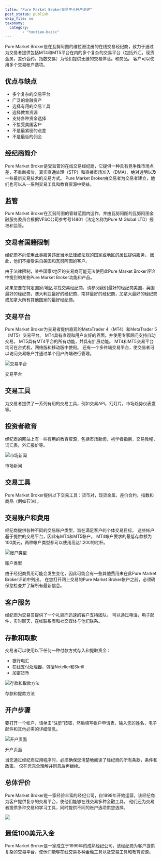 ```yaml
---
title: "Pure Market Broker交易平台开户测评"
post_status: publish
skip_file: no
taxonomy:
  category:
        - "toutiao-basic"
---
```


Pure Market Broker是在瓦努阿图的维拉港注册的在线交易经纪商，致力于通过为交易者提供包括MT4和MT5平台在内的多个复杂的交易平台（包括外汇，现货金属，差价合约，指数交易）为他们提供无缝的交易体验。和商品。 客户可以使用多个交易帐户选项。

## 优点与缺点

- 多个复杂的交易平台
- 广泛的金融资产
- 选择有用的交易工具
- 选择教育资源
- 支持各种资金选择
- 不接受美国客户
- 不是最紧密的点差
- 不是最低的佣金

## 经纪商简介

Pure Market Broker是受监管的在线交易经纪商，它提供一种具有竞争性市场点差，不重新报价，真实直通处理（STP）和直接市场准入（DMA），绝对透明以及一些最新交易技术的交易方式。 Pure Market Broker由交易者为交易者建立，他们也可以从一系列交易工具和教育资源中受益。

## 监管

Pure Market Broker在瓦努阿图的管辖范围内运作，并由瓦努阿图的瓦努阿图金融服务委员会根据VFSC公司参考号14801（法定名称为Pure M Global LTD）授权和监管。

## 交易者国籍限制

经纪商不向使用此类服务​​违反当地法律或法规的国家或地区的居民提供服务。 因此，他们不接受来自美国和瓦努阿图的客户。

由于法律限制，某些国家/地区的交易商可能无法使用此Pure Market Broker评论中提到的某些Pure Market Broker功能和产品。

如果您要在特定国家/地区寻找交易经纪商，请参阅我们最好的经纪商美国，英国最好的经纪商，澳大利亚最好的经纪商，南非最好的经纪商，加拿大最好的经纪商或加拿大所有其他国家的最好经纪商。

## 交易平台

Pure Market Broker为交易者提供直观的MetaTrader 4（MT4）和MetaTrader 5（MT5）交易平台。 MT4具有直观和用户友好的界面，并使用专家顾问支持自动交易。 MT5具有MT4平台的所有功能，并具有扩展功能。 MT4和MT5交易平台均可在台式机，网络版和移动版中使用。 还有一个多终端交易平台，使交易者可以访问交易帐户并通过单个用户终端进行管理。

![交易平台](https://cdn.fendou.la/funstoutiao/2020/11/Pure-Market-Broker-Review-Trading-Platform.jpg "交易平台")

交易平台

## 交易工具

为交易者提供了一系列有用的交易工具，例如交易API，幻灯片，市场趋势仪表盘等。

## 投资者教育

经纪商的网站上有一些有用的教育资源，包括市场新闻，初学者指南，交易教程，词汇表，外汇报价等。

![市场新闻](https://cdn.fendou.la/funstoutiao/2020/11/Pure-Market-Broker-Review-News.jpg "市场新闻")

市场新闻

## 交易工具

Pure Market Broker提供以下交易工具：货币对，现货金属，差价合约，指数和商品（例如石油）。

## 交易账户和费用

经纪商提供各种不同的交易账户类型，旨在满足客户的个体交易目标。 这些帐户基于提供的交易平台，因此有MT4和MT5帐户。 MT4帐户要求的最低存款额为100美元，两种帐户类型都可以使用高达1:200的杠杆。

![账户类型](https://cdn.fendou.la/funstoutiao/2020/11/Pure-Market-Broker-Review-Account-Types-617x1024.jpg "账户类型")

账户类型

由于经纪商费用可能会发生变化，因此可能会有一些其他费用未在此Pure Market Broker评论中列出。 在您打开网上交易的Pure Market Broker帐户之前，必须确保您检查并了解所有最新信息。

## 客户服务

经纪商为交易员提供了一个礼貌而迅速的客户支持团队。 可以通过电话，电子邮件，实时聊天，在线联系表和社交媒体与他们联系。

## 存款和取款

交易者可以使用以下任何一种付款方式存入和提取资金：

- 银行电汇
- 在线支付处理器，包括Neteller和Skrill
- 加密货币

![存款和取款方法](https://cdn.fendou.la/funstoutiao/2020/11/Pure-Market-Broker-Review-Deposit-and-Withdrawal-Methods.jpg "存款和提款方法")

存款和提款方法

## 开户步骤

要打开一个帐户，请单击“注册”按钮，然后填写帐户申请表，输入您的姓名，电子邮件和其他必需的详细信息。

![开户页面](https://cdn.fendou.la/funstoutiao/2020/11/Pure-Market-Broker-Review-Account-Opening-Page-314x1024.jpg "开户页面")

开户页面

当您通过经纪商应用程序时，必须确保您清楚地阅读了经纪商的所有条款，条件和政策。 仅在您完全理解并同意后再继续。

## 总体评价

Pure Market Broker是一家经验丰富的经纪公司，自1999年开始运营。该经纪商为客户提供复杂的交易平台，使他们能够在线交易多种金融工具。 他们还为交易者提供多种交易和学习工具，同时提供不同的账户选项供您选择。

![](https://cdn.fendou.la/funstoutiao/2020/11/Pure-Market-Logo.png)

## 最低100美元入金

Pure Market Broker是一家成立于1999年的成熟经纪公司。该经纪商为客户提供复杂的交易平台，使他们能够在线交易多种金融工具以及交易工具和教育资源。
